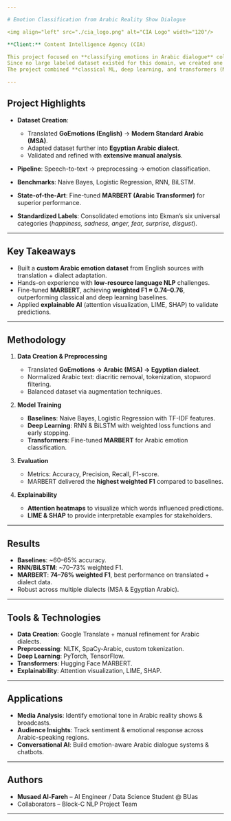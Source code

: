 ```yaml
---

# Emotion Classification from Arabic Reality Show Dialogue

<img align="left" src="./cia_logo.png" alt="CIA Logo" width="120"/>  

**Client:** Content Intelligence Agency (CIA)

This project focused on **classifying emotions in Arabic dialogue** collected from reality show content.
Since no large labeled dataset existed for this domain, we created one by **translating and adapting the GoEmotions dataset** into Arabic (including **Egyptian dialect**).
The project combined **classical ML, deep learning, and transformers (MARBERT)** into a full pipeline for robust Arabic emotion recognition.

---
```


## Project Highlights

* **Dataset Creation**:

  * Translated **GoEmotions (English)** → **Modern Standard Arabic (MSA)**.
  * Adapted dataset further into **Egyptian Arabic dialect**.
  * Validated and refined with **extensive manual analysis**.
* **Pipeline**: Speech-to-text → preprocessing → emotion classification.
* **Benchmarks**: Naive Bayes, Logistic Regression, RNN, BiLSTM.
* **State-of-the-Art**: Fine-tuned **MARBERT (Arabic Transformer)** for superior performance.
* **Standardized Labels**: Consolidated emotions into Ekman’s six universal categories (*happiness, sadness, anger, fear, surprise, disgust*).

---

## Key Takeaways

* Built a **custom Arabic emotion dataset** from English sources with translation + dialect adaptation.
* Hands-on experience with **low-resource language NLP** challenges.
* Fine-tuned **MARBERT**, achieving **weighted F1 ≈ 0.74–0.76**, outperforming classical and deep learning baselines.
* Applied **explainable AI** (attention visualization, LIME, SHAP) to validate predictions.

---

## Methodology

1. **Data Creation & Preprocessing**

   * Translated **GoEmotions → Arabic (MSA) → Egyptian dialect**.
   * Normalized Arabic text: diacritic removal, tokenization, stopword filtering.
   * Balanced dataset via augmentation techniques.

2. **Model Training**

   * **Baselines**: Naive Bayes, Logistic Regression with TF-IDF features.
   * **Deep Learning**: RNN & BiLSTM with weighted loss functions and early stopping.
   * **Transformers**: Fine-tuned **MARBERT** for Arabic emotion classification.

3. **Evaluation**

   * Metrics: Accuracy, Precision, Recall, F1-score.
   * MARBERT delivered the **highest weighted F1** compared to baselines.

4. **Explainability**

   * **Attention heatmaps** to visualize which words influenced predictions.
   * **LIME & SHAP** to provide interpretable examples for stakeholders.

---

## Results

* **Baselines**: ~60–65% accuracy.
* **RNN/BiLSTM**: ~70–73% weighted F1.
* **MARBERT**: **74–76% weighted F1**, best performance on translated + dialect data.
* Robust across multiple dialects (MSA & Egyptian Arabic).

---

## Tools & Technologies

* **Data Creation**: Google Translate + manual refinement for Arabic dialects.
* **Preprocessing**: NLTK, SpaCy-Arabic, custom tokenization.
* **Deep Learning**: PyTorch, TensorFlow.
* **Transformers**: Hugging Face MARBERT.
* **Explainability**: Attention visualization, LIME, SHAP.

---

## Applications

* **Media Analysis**: Identify emotional tone in Arabic reality shows & broadcasts.
* **Audience Insights**: Track sentiment & emotional response across Arabic-speaking regions.
* **Conversational AI**: Build emotion-aware Arabic dialogue systems & chatbots.

---

## Authors

* **Musaed Al-Fareh** – AI Engineer / Data Science Student @ BUas
* Collaborators – Block-C NLP Project Team

---

